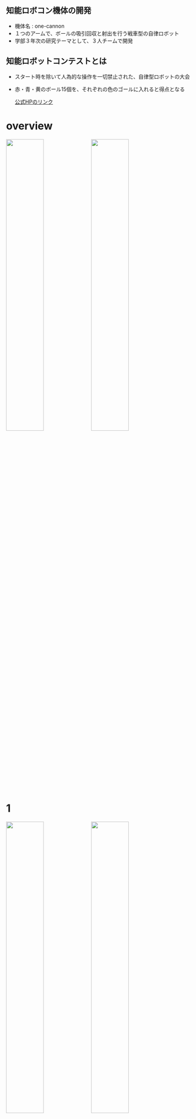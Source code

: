 ## 知能ロボコン機体の開発
* 機体名 : one-cannon
* １つのアームで、ボールの吸引回収と射出を行う戦車型の自律ロボット
* 学部３年次の研究テーマとして、３人チームで開発

## 知能ロボットコンテストとは
* スタート時を除いて人為的な操作を一切禁止された、自律型ロボットの大会
* 赤・青・黄のボール15個を、それぞれの色のゴールに入れると得点となる

    [公式HPのリンク](http://www.inrof.org/irc/)      　  

# overview
<img src="https://user-images.githubusercontent.com/45473923/78965145-27d66080-7b37-11ea-95ef-4c8ed0d6fd88.JPG" width=45%> <img src="https://user-images.githubusercontent.com/45473923/78965169-3a509a00-7b37-11ea-9926-cc55da3de0c4.JPG" width=45%> 

# 1
<img src="https://user-images.githubusercontent.com/45473923/78974144-57439800-7b4c-11ea-9bc0-cbfbd6965c44.jpg" width=45%> <img src="https://user-images.githubusercontent.com/45473923/78974136-51e64d80-7b4c-11ea-966c-e0fedb5b7a84.jpg" width=45%> 

# 2
<img src="https://user-images.githubusercontent.com/45473923/78974625-60813480-7b4d-11ea-982b-93736ccd203a.png" width=45%>

## Demo Movie
[![IMAGE ALT TEXT HERE](http://img.youtube.com/vi/bEosERW4-E4/0.jpg)](http://www.youtube.com/watch?v=bEosERW4-E4)

   [Youtubeアカウントのリンク](https://www.youtube.com/channel/UC2I3qbTQnZT58ISES_YTEEw?view_as=subscriber)

## 知能ロボコン機体[one-cannon]の機能
* ボールの回収はDCモータによる吸引機構で行う
* ボールの射出はラック&ピニオン機構により、バネをモータで圧縮し射出する
* 外部カメラからの角度・距離データをもとにエンコーダを用いて旋回・直進
* ロボットの位置・姿勢は「April Tags」という取り付けたタグを用いて推定
* ボールの位置・色の認識は「OpenCV」を用いた画像処理で行う
* フォトリフレクタを7個使用し、ボールエリアまでライントレース
* 圧力センサで吸引機構のボール有無を確認
* ボールや壁への接触はリミットセンサと圧力センサで回避
* 吸引時の首振り機能により吸引範囲の拡大
* ゴール方向の旋回を3パターン用意し、最短経路でゴール方向へ照準を合わせる

## License
* This repository is licensed under the BSD 3-Clause License, see LICENSE.


